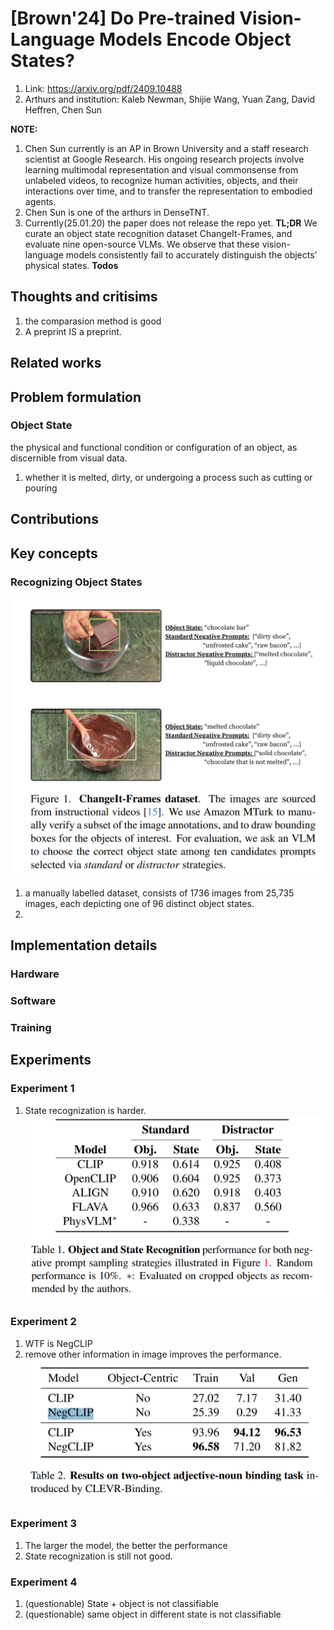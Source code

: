 # [Brown'24] Do Pre-trained Vision-Language Models Encode Object States?
1. Link: https://arxiv.org/pdf/2409.10488
2. Arthurs and institution: Kaleb Newman, Shijie Wang, Yuan Zang, David Heffren, Chen Sun

**NOTE:**
1. Chen Sun currently is an AP in Brown University and a staff research scientist at Google Research. His ongoing research projects involve learning multimodal representation and visual commonsense from unlabeled videos, to recognize human activities, objects, and their interactions over time, and to transfer the representation to embodied agents.
2. Chen Sun is one of the arthurs in DenseTNT.
3. Currently(25.01.20) the paper does not release the repo yet.
**TL;DR**
We curate an object state recognition dataset ChangeIt-Frames, and evaluate nine open-source VLMs. We observe that these vision-language models consistently fail to accurately distinguish the objects’ physical states.
**Todos**

## Thoughts and critisims
1. the comparasion method is good
2. A preprint IS a preprint.
## Related works
## Problem formulation
### Object State
the physical and functional condition or configuration of an object, as discernible from visual data.
1. whether it is melted, dirty, or undergoing a process such as cutting or pouring
## Contributions
## Key concepts
### Recognizing Object States
![alt text](image.png)
1. a manually labelled dataset, consists of 1736 images from 25,735 images, each depicting one of 96 distinct object states.
2. 
## Implementation details
### Hardware
### Software
### Training
## Experiments
### Experiment 1
1. State recognization is harder.
![alt text](image-1.png)
### Experiment 2
1. WTF is NegCLIP
2. remove other information in image improves the performance.
![alt text](image-2.png)
### Experiment 3
1. The larger the model, the better the performance
2. State recognization is still not good.
### Experiment 4
1. (questionable) State + object is not classifiable
2. (questionable) same object in different state is not classifiable